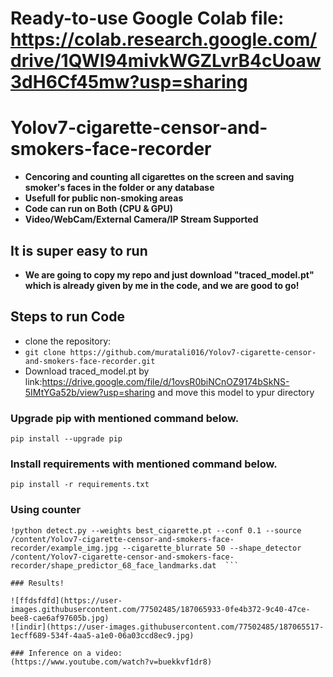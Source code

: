 # Ready-to-use Google Colab file: https://colab.research.google.com/drive/1QWI94mivkWGZLvrB4cUoaw3dH6Cf45mw?usp=sharing
# Yolov7-cigarette-censor-and-smokers-face-recorder
* **Cencoring and counting all cigarettes on the screen and saving smoker's faces in the folder or any database**
* **Usefull for public non-smoking areas**
* **Code can run on Both (CPU & GPU)**
* **Video/WebCam/External Camera/IP Stream Supported**

## It is super easy to run
* **We are going to copy my repo and just download "traced_model.pt" which is already given by me in the code,
and we are good to go!**
 
## Steps to run Code
* clone the repository:
* ```git clone https://github.com/muratali016/Yolov7-cigarette-censor-and-smokers-face-recorder.git```
* Download traced_model.pt by link:https://drive.google.com/file/d/1ovsR0biNCnOZ9174bSkNS-5IMtYGa52b/view?usp=sharing and move this model to ypur directory 

### Upgrade pip with mentioned command below.
``` pip install --upgrade pip ```

### Install requirements with mentioned command below.
 ``` pip install -r requirements.txt ```

### Using counter
 ``` %cd /content/Yolov7-cigarette-censor-and-smokers-face-recorder
!python detect.py --weights best_cigarette.pt --conf 0.1 --source /content/Yolov7-cigarette-censor-and-smokers-face-recorder/example_img.jpg --cigarette_blurrate 50 --shape_detector /content/Yolov7-cigarette-censor-and-smokers-face-recorder/shape_predictor_68_face_landmarks.dat  ```
 
### Results!

![ffdsfdfd](https://user-images.githubusercontent.com/77502485/187065933-0fe4b372-9c40-47ce-bee8-cae6af97605b.jpg)
![indir](https://user-images.githubusercontent.com/77502485/187065517-1ecff689-534f-4aa5-a1e0-06a03ccd8ec9.jpg)

### Inference on a video:
(https://www.youtube.com/watch?v=buekkvf1dr8)
